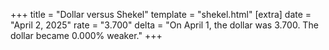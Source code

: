 +++
title = "Dollar versus Shekel"
template = "shekel.html"
[extra]
date = "April  2, 2025"
rate = "3.700"
delta = "On April  1, the dollar was 3.700. The dollar became 0.000% weaker."
+++
